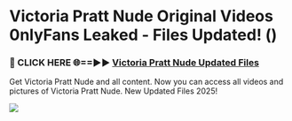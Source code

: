 # Victoria Pratt Nude Original Videos 0nlyFans Leaked - Files Updated! ()

<h3>🔴 CLICK HERE 🌐==►► <a href="https://tinyurl.com/2p9ay9w9" rel="nofollow">Victoria Pratt Nude Updated Files</a></h3>

Get Victoria Pratt Nude and all content. Now you can access all videos and pictures of Victoria Pratt Nude. New Updated Files 2025!

[![](https://i.imgur.com/KQgVmj3.gif)](https://tinyurl.com/2p9ay9w9)
